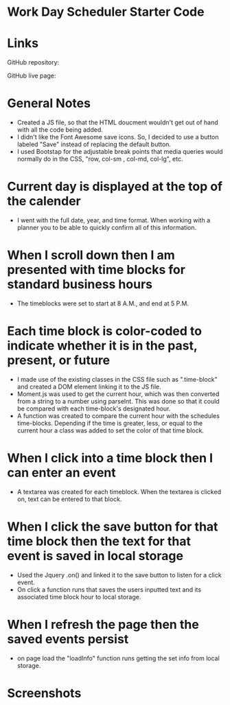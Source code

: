 # Work Day Scheduler Starter Code

# Links
GitHub repository:

GitHub live page: 

# General Notes
- Created a JS file, so that the HTML doucment wouldn't get out of hand with all the code being added.
- I didn't like the Font Awesome save icons. So, I decided to use a button labeled "Save" instead of replacing the default button. 
- I used Bootstap for the adjustable break points that media queries would normally do in the CSS, "row, col-sm , col-md, col-lg", etc.  


# Current day is displayed at the top of the calender
- I went with the full date, year, and time format. When working with a planner you to be able to quickly confirm all of this information.  

# When I scroll down then I am presented with time blocks for standard business hours
- The timeblocks were set to start at 8 A.M., and end at 5 P.M. 

# Each time block is color-coded to indicate whether it is in the past, present, or future
- I made use of the existing classes in the CSS file such as ".time-block" and created a DOM element linking it to the JS file. 
- Moment.js was used to get the current hour, which was then converted from a string to a number using parseInt. This was done so that it could be compared with each time-block's designated hour. 
- A function was created to compare the current hour with the schedules time-blocks. Depending if the time is greater, less, or equal to the current hour a class was added to set the color of that time block. 

# When I click into a time block then I can enter an event
- A textarea was created for each timeblock. When the textarea is clicked on, text can be entered to that block. 

# When I click the save button for that time block then the text for that event is saved in local storage
- Used the Jquery .on() and linked it to the save button to listen for a click event. 
- On click a function runs that saves the users inputted text and its associated time block hour to local storage. 

# When I refresh the page then the saved events persist
- on page load the "loadInfo" function runs getting the set info from local storage. 

# Screenshots


